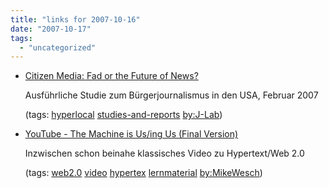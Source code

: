```yaml
---
title: "links for 2007-10-16"
date: "2007-10-17"
tags: 
  - "uncategorized"
---
```


- [Citizen Media: Fad or the Future of News?](http://www.kcnn.org/research/citizen_media_report/)
    
    Ausführliche Studie zum Bürgerjournalismus in den USA, Februar 2007
    
    (tags: [hyperlocal](http://del.icio.us/heinzwittenbrink/hyperlocal) [studies-and-reports](http://del.icio.us/heinzwittenbrink/studies-and-reports) [by:J-Lab](http://del.icio.us/heinzwittenbrink/by:J-Lab))
    
- [YouTube - The Machine is Us/ing Us (Final Version)](http://youtube.com/watch?v=NLlGopyXT_g)
    
    Inzwischen schon beinahe klassisches Video zu Hypertext/Web 2.0
    
    (tags: [web2.0](http://del.icio.us/heinzwittenbrink/web2.0) [video](http://del.icio.us/heinzwittenbrink/video) [hypertex](http://del.icio.us/heinzwittenbrink/hypertex) [lernmaterial](http://del.icio.us/heinzwittenbrink/lernmaterial) [by:MikeWesch](http://del.icio.us/heinzwittenbrink/by:MikeWesch))
